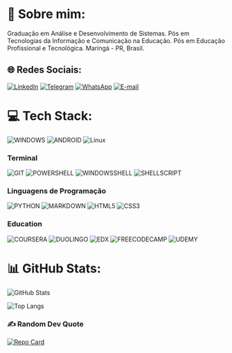# 💫 Sobre mim:
Graduação em Análise e Desenvolvimento de Sistemas. 
Pós em Tecnologias da Informação e Comunicação na Educação.
Pós em Educação Profissional e Tecnológica.
Maringá - PR, Brasil.

## 🌐 Redes Sociais:
[![LinkedIn](https://img.shields.io/badge/LinkedIn-000?style=for-the-badge&logo=linkedin&logoColor=0E76A8)](https://www.linkedin.com/in/flavio-faria97/)  [![Telegram](https://img.shields.io/badge/Telegram-000?style=for-the-badge&logo=telegram&logoColor=2CA5E0)](https://t.me/flavio_far) [![WhatsApp](https://img.shields.io/badge/WhatsApp-25D366?style=for-the-badge&logo=whatsapp&logoColor=white)](https://wa.me/55+44+991461237) [![E-mail](https://img.shields.io/badge/-Email-000?style=for-the-badge&logo=microsoft-outlook&logoColor=007BFF)](mailto:lefravious@gmail.com)

# 💻 Tech Stack:
![WINDOWS](https://img.shields.io/badge/Windows-0078D6?style=for-the-badge&logo=windows&logoColor=white) ![ANDROID](https://img.shields.io/badge/Android-3DDC84?style=for-the-badge&logo=android&logoColor=white) ![Linux](https://img.shields.io/badge/Linux-000?style=for-the-badge&logo=linux&logoColor=FCC624)
 

### Terminal
![GIT](https://img.shields.io/badge/GIT-E44C30?style=for-the-badge&logo=git&logoColor=white) ![POWERSHELL](https://img.shields.io/badge/powershell-5391FE?style=for-the-badge&logo=powershell&logoColor=white) ![WINDOWSSHELL](https://img.shields.io/badge/windows%20terminal-4D4D4D?style=for-the-badge&logo=windows%20terminal&logoColor=white) ![SHELLSCRIPT](https://img.shields.io/badge/Shell_Script-121011?style=for-the-badge&logo=gnu-bash&logoColor=white)

### Linguagens de Programação
![PYTHON](https://img.shields.io/badge/Python-14354C?style=for-the-badge&logo=python&logoColor=white) ![MARKDOWN](https://img.shields.io/badge/Markdown-000000?style=for-the-badge&logo=markdown&logoColor=white)  ![HTML5](https://img.shields.io/badge/HTML5-E34F26?style=for-the-badge&logo=html5&logoColor=white) ![CSS3](https://img.shields.io/badge/CSS3-1572B6?style=for-the-badge&logo=css3&logoColor=white)



### Education

![COURSERA](https://img.shields.io/badge/Coursera-0056D2?style=for-the-badge&logo=Coursera&logoColor=white) ![DUOLINGO](	https://img.shields.io/badge/Duolingo-58CC02?style=for-the-badge&logo=Duolingo&logoColor=white) ![EDX](https://img.shields.io/badge/Edx-193A3E?style=for-the-badge&logo=edx&logoColor=white) ![FREECODECAMP](https://img.shields.io/badge/freecodecamp-27273D?style=for-the-badge&logo=freecodecamp&logoColor=white) ![UDEMY](https://img.shields.io/badge/Udemy-EC5252?style=for-the-badge&logo=Udemy&logoColor=white)


# 📊 GitHub Stats:
![GitHub Stats](https://github-readme-stats.vercel.app/api?username=flavifaria&theme=transparent&bg_color=000&border_color=30A3DC&show_icons=true&icon_color=19A3DC&title_color=E94D5F&text_color=FFF)

![Top Langs](https://github-readme-stats-git-masterrstaa-rickstaa.vercel.app/api/top-langs/?username=flavifaria&bg_color=000&border_color=30A3DC&title_color=E94D5F&text_color=FFF)

### ✍️ Random Dev Quote

[![Repo Card](https://github-readme-stats.vercel.app/api/pin/?username=flavifaria&repo=worskpace&bg_color=000&border_color=30A3DC&show_icons=true&icon_color=30A3DC&title_color=E94D5F&text_color=FFF)](https://github.com/flavifaria/workspace)


